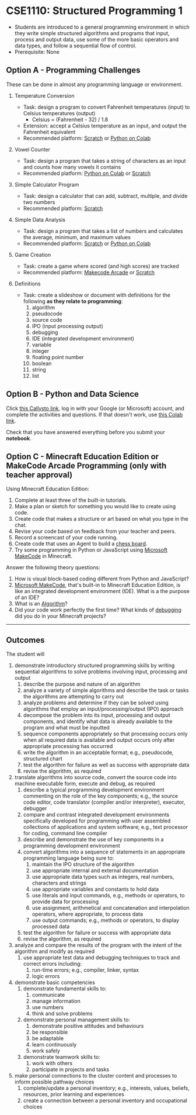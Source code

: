 # CSE1110: Structured Programming 1

* Students are introduced to a general programming environment in which they write simple structured algorithms and programs that input, process and output data, use some of the more basic operators and data types, and follow a sequential flow of control.
* Prerequisite: None

## Option A - Programming Challenges

These can be done in almost any programming language or environment.

1. Temperature Conversion
    * Task: design a program to convert Fahrenheit temperatures (input) to Celsius temperatures (output)
        * Celsius = (Fahrenheit - 32) / 1.8
    * Extension: accept a Celsius temperature as an input, and output the Fahrenheit equivalent
    * Recommended platform: [Scratch](https://scratch.mit.edu/) or [Python on Colab](https://colab.research.google.com)

2. Vowel Counter
    * Task: design a program that takes a string of characters as an input and counts how many vowels it contains
    * Recommended platform: [Python on Colab](https://colab.research.google.com) or [Scratch](https://scratch.mit.edu/)

3. Simple Calculator Program
    * Task: design a calculator that can add, subtract, multiple, and divide two numbers
    * Recommended platform: [Scratch](https://scratch.mit.edu/)

4. Simple Data Analysis
    * Task: design a program that takes a list of numbers and calculates the average, minimum, and maximum values
    * Recommended platform: [Scratch](https://scratch.mit.edu/) or [Python on Colab](https://colab.research.google.com)

5. Game Creation
    * Task: create a game where scored (and high scores) are tracked
    * Recommended platform: [Makecode Arcade](https://arcade.makecode.com/) or [Scratch](https://scratch.mit.edu/)

6. Definitions
    * Task: create a slideshow or document with definitions for the following **as they relate to programming**:
        1. algorithm
        2. pseudocode
        3. source code
        4. IPO (input processing output)
        5. debugging
        6. IDE (integrated development environment)
        7. variable
        8. integer
        9. floating point number
        10. boolean
        11. string
        12. list

## Option B - Python and Data Science

Click [this Callysto link](https://hub.callysto.ca/jupyter/hub/user-redirect/git-pull?repo=https%3A%2F%2Fgithub.com%2Fcallysto%2Fcurriculum-notebooks&branch=master&subPath=TechnologyStudies/ComputingScience/Courses/structured-programming-1.ipynb&depth=1), log in with your Google (or Microsoft) account, and complete the activities and questions. If that doesn't work, use [this Colab link](https://colab.research.google.com/github/callysto/curriculum-notebooks/blob/master/TechnologyStudies/ComputingScience/Courses/structured-programming-1.ipynb).

Check that you have answered everything before you submit your **notebook**.

## Option C - Minecraft Education Edition or MakeCode Arcade Programming (only with teacher approval)

Using Minecraft Education Edition:

1. Complete at least three of the built-in tutorials.
2. Make a plan or sketch for something you would like to create using code.
3. Create code that makes a structure or art based on what you type in the chat.
4. Revise your code based on feedback from your teacher and peers.
5. Record a screencast of your code running.
6. Create code that uses an Agent to build a [chess board](https://en.wikipedia.org/wiki/Chessboard).
7. Try some programming in Python or JavaScript using [Microsoft MakeCode](https://www.microsoft.com/en-us/makecode) in Minecraft.

Answer the following theory questions:

1. How is visual block-based coding different from Python and JavaScript?
2. [Microsoft MakeCode](https://www.microsoft.com/en-us/makecode), that's built-in to Minecraft Education Edition, is like an integrated development environment (IDE). What is a the purpose of an IDE?
3. What is an [Algorithm](https://simple.wikipedia.org/wiki/Algorithm)?
4. Did your code work perfectly the first time? What kinds of [debugging](https://simple.wikipedia.org/wiki/Debugging) did you do in your Minecraft projects?

---

## Outcomes

The student will

1. demonstrate introductory structured programming skills by writing sequential algorithms to solve problems involving input, processing and output
    1. describe the purpose and nature of an algorithm
    2. analyze a variety of simple algorithms and describe the task or tasks the algorithms are attempting to carry out
    3. analyze problems and determine if they can be solved using algorithms that employ an input/processing/output (IPO) approach
    4. decompose the problem into its input, processing and output components, and identify what data is already available to the program and what must be inputted
    5. sequence components appropriately so that processing occurs only when all required data is available and output occurs only after appropriate processing has occurred
    6. write the algorithm in an acceptable format; e.g., pseudocode, structured chart
    7. test the algorithm for failure as well as success with appropriate data
    8. revise the algorithm, as required
2. translate algorithms into source code, convert the source code into machine executable form, execute and debug, as required
    1. describe a typical programming development environment commenting on the role of the key components; e.g., the source code editor, code translator (compiler and/or interpreter), executor, debugger
    2. compare and contrast integrated development environments specifically developed for programming with user assembled collections of applications and system software; e.g., text processor for coding, command line compiler
    3. describe and demonstrate the use of key components in a programming development environment
    4. convert algorithms into a sequence of statements in an appropriate programming language being sure to:
        1. maintain the IPO structure of the algorithm
        2. use appropriate internal and external documentation
        3. use appropriate data types such as integers, real numbers, characters and strings
        4. use appropriate variables and constants to hold data
        5. use literals and input commands, e.g., methods or operators, to provide data for processing
        6. use assignment, arithmetical and concatenation and interpolation operators, where appropriate, to process data
        7. use output commands; e.g., methods or operators, to display processed data
    5. test the algorithm for failure or success with appropriate data
    6. revise the algorithm, as required
3. analyze and compare the results of the program with the intent of the algorithm and modify as required
    1. use appropriate test data and debugging techniques to track and correct errors including:
        1. run-time errors; e.g., compiler, linker, syntax
        2. logic errors
4. demonstrate basic competencies
    1. demonstrate fundamental skills to:
        1. communicate
        2. manage information
        3. use numbers
        4. think and solve problems
    2. demonstrate personal management skills to:
        1. demonstrate positive attitudes and behaviours
        2. be responsible
        3. be adaptable
        4. learn continuously
        5. work safely
    3. demonstrate teamwork skills to:
        1. work with others
        2. participate in projects and tasks
5. make personal connections to the cluster content and processes to inform possible pathway choices
    1. complete/update a personal inventory; e.g., interests, values, beliefs, resources, prior learning and experiences
    2. create a connection between a personal inventory and occupational choices
